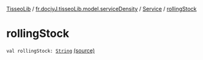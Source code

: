 [TisseoLib](../../index.md) / [fr.docjyJ.tisseoLib.model.serviceDensity](../index.md) / [Service](index.md) / [rollingStock](./rolling-stock.md)

# rollingStock

`val rollingStock: `[`String`](https://kotlinlang.org/api/latest/jvm/stdlib/kotlin/-string/index.html) [(source)](https://github.com/docjyJ/TisseoLib/tree/master/src/main/kotlin/fr/docjyJ/tisseoLib/model/serviceDensity/Service.kt#L11)